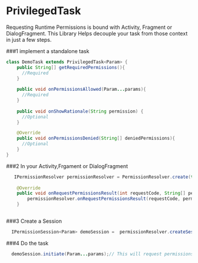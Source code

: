 # PrivilegedTask
Requesting Runtime Permissions is bound with Activity, Fragment or DialogFragment. This Library Helps decouple your task from those context in just a few steps.

###1 implement a standalone task
```java
class DemoTask extends PrivilegedTask<Param> {
    public String[] getRequiredPermissions(){
      //Required
    }
    
    public void onPermissionsAllowed(Param...params){
      //Required
    }
    
    public void onShowRationale(String permission) {
      //Optional
    }

    @Override
    public void onPermissionsDenied(String[] deniedPermissions){
      //Optional
    }
}
```

###2 In your Activity,Frgament or DialogFragment
```java
   IPermissionResolver permissionResolver = PermissionResolver.create(this);
   
    @Override
    public void onRequestPermissionsResult(int requestCode, String[] permissions, int[] grantResults) {
        permissionResolver.onRequestPermissionsResult(requestCode, permissions, grantResults);
    }
   
```

###3 Create a Session

```java
  IPermissionSession<Param> demoSession =  permissionResolver.createSession(new DemoTask());
```

###4 Do the task
```java
  demoSession.initiate(Param...params);// This will request permissions at runtime and call the callback of PrivilegedTask accordingly.
```
  
  
